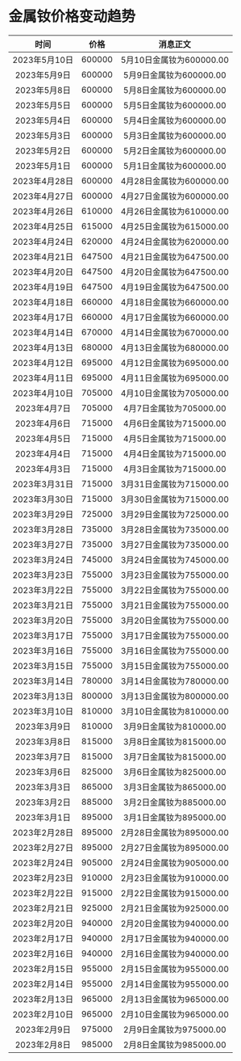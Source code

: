 # 金属钕价格变动趋势 

| 时间 | 价格 | 消息正文 |
|:--:|:--:|:--:|
|2023年5月10日|600000|5月10日金属钕为600000.00|
|2023年5月9日|600000|5月9日金属钕为600000.00|
|2023年5月8日|600000|5月8日金属钕为600000.00|
|2023年5月5日|600000|5月5日金属钕为600000.00|
|2023年5月4日|600000|5月4日金属钕为600000.00|
|2023年5月3日|600000|5月3日金属钕为600000.00|
|2023年5月2日|600000|5月2日金属钕为600000.00|
|2023年5月1日|600000|5月1日金属钕为600000.00|
|2023年4月28日|600000|4月28日金属钕为600000.00|
|2023年4月27日|600000|4月27日金属钕为600000.00|
|2023年4月26日|610000|4月26日金属钕为610000.00|
|2023年4月25日|615000|4月25日金属钕为615000.00|
|2023年4月24日|620000|4月24日金属钕为620000.00|
|2023年4月21日|647500|4月21日金属钕为647500.00|
|2023年4月20日|647500|4月20日金属钕为647500.00|
|2023年4月19日|647500|4月19日金属钕为647500.00|
|2023年4月18日|660000|4月18日金属钕为660000.00|
|2023年4月17日|660000|4月17日金属钕为660000.00|
|2023年4月14日|670000|4月14日金属钕为670000.00|
|2023年4月13日|680000|4月13日金属钕为680000.00|
|2023年4月12日|695000|4月12日金属钕为695000.00|
|2023年4月11日|695000|4月11日金属钕为695000.00|
|2023年4月10日|705000|4月10日金属钕为705000.00|
|2023年4月7日|705000|4月7日金属钕为705000.00|
|2023年4月6日|715000|4月6日金属钕为715000.00|
|2023年4月5日|715000|4月5日金属钕为715000.00|
|2023年4月4日|715000|4月4日金属钕为715000.00|
|2023年4月3日|715000|4月3日金属钕为715000.00|
|2023年3月31日|715000|3月31日金属钕为715000.00|
|2023年3月30日|715000|3月30日金属钕为715000.00|
|2023年3月29日|725000|3月29日金属钕为725000.00|
|2023年3月28日|735000|3月28日金属钕为735000.00|
|2023年3月27日|735000|3月27日金属钕为735000.00|
|2023年3月24日|745000|3月24日金属钕为745000.00|
|2023年3月23日|755000|3月23日金属钕为755000.00|
|2023年3月22日|755000|3月22日金属钕为755000.00|
|2023年3月21日|755000|3月21日金属钕为755000.00|
|2023年3月20日|755000|3月20日金属钕为755000.00|
|2023年3月17日|755000|3月17日金属钕为755000.00|
|2023年3月16日|755000|3月16日金属钕为755000.00|
|2023年3月15日|755000|3月15日金属钕为755000.00|
|2023年3月14日|780000|3月14日金属钕为780000.00|
|2023年3月13日|800000|3月13日金属钕为800000.00|
|2023年3月10日|810000|3月10日金属钕为810000.00|
|2023年3月9日|810000|3月9日金属钕为810000.00|
|2023年3月8日|815000|3月8日金属钕为815000.00|
|2023年3月7日|815000|3月7日金属钕为815000.00|
|2023年3月6日|825000|3月6日金属钕为825000.00|
|2023年3月3日|865000|3月3日金属钕为865000.00|
|2023年3月2日|885000|3月2日金属钕为885000.00|
|2023年3月1日|895000|3月1日金属钕为895000.00|
|2023年2月28日|895000|2月28日金属钕为895000.00|
|2023年2月27日|895000|2月27日金属钕为895000.00|
|2023年2月24日|905000|2月24日金属钕为905000.00|
|2023年2月23日|910000|2月23日金属钕为910000.00|
|2023年2月22日|915000|2月22日金属钕为915000.00|
|2023年2月21日|925000|2月21日金属钕为925000.00|
|2023年2月20日|940000|2月20日金属钕为940000.00|
|2023年2月17日|940000|2月17日金属钕为940000.00|
|2023年2月16日|940000|2月16日金属钕为940000.00|
|2023年2月15日|955000|2月15日金属钕为955000.00|
|2023年2月14日|955000|2月14日金属钕为955000.00|
|2023年2月13日|965000|2月13日金属钕为965000.00|
|2023年2月10日|965000|2月10日金属钕为965000.00|
|2023年2月9日|975000|2月9日金属钕为975000.00|
|2023年2月8日|985000|2月8日金属钕为985000.00|